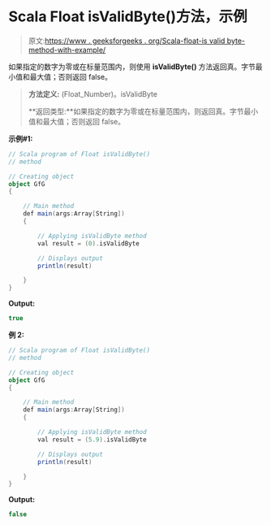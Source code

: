 # Scala Float isValidByte()方法，示例

> 原文:[https://www . geeksforgeeks . org/Scala-float-is valid byte-method-with-example/](https://www.geeksforgeeks.org/scala-float-isvalidbyte-method-with-example/)

如果指定的数字为零或在标量范围内，则使用 **isValidByte()** 方法返回真。字节最小值和最大值；否则返回 false。

> **方法定义:** (Float_Number)。isValidByte
> 
> **返回类型:**如果指定的数字为零或在标量范围内，则返回真。字节最小值和最大值；否则返回 false。

**示例#1:**

```scala
// Scala program of Float isValidByte()
// method

// Creating object
object GfG
{ 

    // Main method
    def main(args:Array[String])
    {

        // Applying isValidByte method
        val result = (0).isValidByte

        // Displays output
        println(result)

    }
} 
```

**Output:**

```scala
true

```

**例 2:**

```scala
// Scala program of Float isValidByte()
// method

// Creating object
object GfG
{ 

    // Main method
    def main(args:Array[String])
    {

        // Applying isValidByte method
        val result = (5.9).isValidByte

        // Displays output
        println(result)

    }
} 
```

**Output:**

```scala
false

```